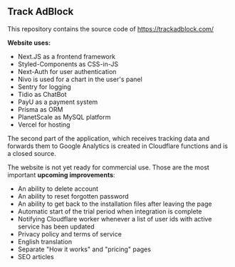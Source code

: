 ## Track AdBlock

This repository contains the source code of https://trackadblock.com/

**Website uses:**

- Next.JS as a frontend framework
- Styled-Components as CSS-in-JS
- Next-Auth for user authentication
- Nivo is used for a chart in the user's panel
- Sentry for logging
- Tidio as ChatBot
- PayU as a payment system
- Prisma as ORM
- PlanetScale as MySQL platform
- Vercel for hosting

The second part of the application, which receives tracking data and forwards them to Google Analytics is created in Cloudflare functions and is a closed source.

The website is not yet ready for commercial use. Those are the most important **upcoming improvements**:

- An ability to delete account
- An ability to reset forgotten password
- An ability to get back to the installation files after leaving the page
- Automatic start of the trial period when integration is complete
- Notifying Cloudflare worker whenever a list of user ids with active service has been updated
- Privacy policy and terms of service
- English translation
- Separate "How it works" and "pricing" pages
- SEO articles
